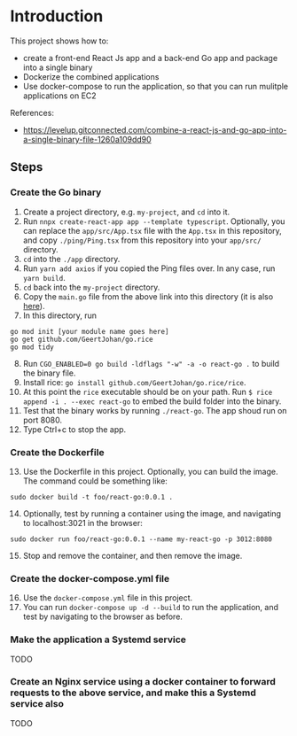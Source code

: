 # Introduction

This project shows how to:
- create a front-end React Js app and a back-end Go app and package into a single binary
- Dockerize the combined applications
- Use docker-compose to run the application, so that you can run mulitple applications on EC2

References:

- https://levelup.gitconnected.com/combine-a-react-js-and-go-app-into-a-single-binary-file-1260a109dd90

## Steps

### Create the Go binary

1. Create a project directory, e.g. `my-project`, and `cd` into it.
2. Run `nnpx create-react-app app --template typescript`. Optionally, you can replace the `app/src/App.tsx` file with the `App.tsx` in this repository, and copy `./ping/Ping.tsx` from this repository into your `app/src/` directory.
3. `cd` into the `./app` directory.
4. Run `yarn add axios` if you copied the Ping files over. In any case, run `yarn build`.
5. `cd` back into the `my-project` directory.
6. Copy the `main.go` file from the above link into this directory (it is also [here](https://gist.githubusercontent.com/chanioxaris/e0eff65c0d87862801a74fffc17fae99/raw/87ccf5e1bc907d65dd72e7feafb3445c8bfb47f0/golang-react-binary-main.go)). 
7. In this directory, run 
```
go mod init [your module name goes here]
go get github.com/GeertJohan/go.rice
go mod tidy 
```
8. Run `CGO_ENABLED=0 go build -ldflags "-w" -a -o react-go .` to build the binary file.
9. Install rice: `go install github.com/GeertJohan/go.rice/rice`.
10. At this point the `rice` executable should be on your path. Run `$ rice append -i . --exec react-go` to embed the build folder into the binary.
11. Test that the binary works by running `./react-go`. The app shoud run on port 8080. 
12. Type Ctrl+c to stop the app. 

### Create the Dockerfile

13. Use the Dockerfile in this project. Optionally, you can build the image. The command could be something like:
```
sudo docker build -t foo/react-go:0.0.1 .
```
14. Optionally, test by running a container using the image, and navigating to localhost:3021 in the browser:
```
sudo docker run foo/react-go:0.0.1 --name my-react-go -p 3012:8080
```
15. Stop and remove the container, and then remove the image.

### Create the docker-compose.yml file

16. Use the `docker-compose.yml` file in this project. 
17. You can run `docker-compose up -d --build` to run the application, and test by navigating to the browser as before.

### Make the application a Systemd service

TODO

### Create an Nginx service using a docker container to forward requests to the above service, and make this a Systemd service also

TODO


